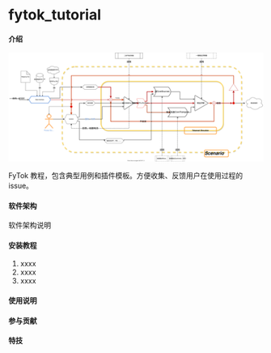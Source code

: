 # fytok_tutorial

#### 介绍
![Image](docs/figures/FyTok.svg "FyTok")

FyTok 教程，包含典型用例和插件模板。方便收集、反馈用户在使用过程的 issue。

#### 软件架构
软件架构说明


#### 安装教程

1.  xxxx
2.  xxxx
3.  xxxx

#### 使用说明


#### 参与贡献



#### 特技
 
